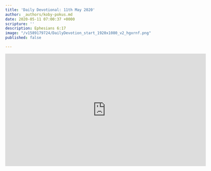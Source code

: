 ```yaml
---
title: 'Daily Devotional: 11th May 2020'
author: _authors/koby-pokus.md
date: 2020-05-11 07:00:37 +0000
scripture: ''
description: Ephesians 6:17
image: "/v1589179724/DailyDevotion_start_1920x1080_v2_hgxrnf.png"
published: false

---
```

<iframe src="https://player.vimeo.com/video/416971831" width="640" height="360" frameborder="0" allow="autoplay; fullscreen" allowfullscreen></iframe>